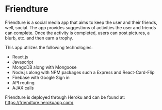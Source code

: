 # Friendture

Friendture is a social media app that aims to keep the user and their friends, well, social. The app provides suggestions of activities the user and friends can complete. Once the activity is completed, users can post pictures, a blurb, etc. and then earn a trophy.

This app utilizes the following technologies:
- React.js
- Javascript
- MongoDB along with Mongoose
- Node.js along with NPM packages such a Express and React-Card-Flip
- Firebase with Google Sign in
- API routing
- AJAX calls

Friendture is deployed through Heroku and can be found at: https://friendture.herokuapp.com/
